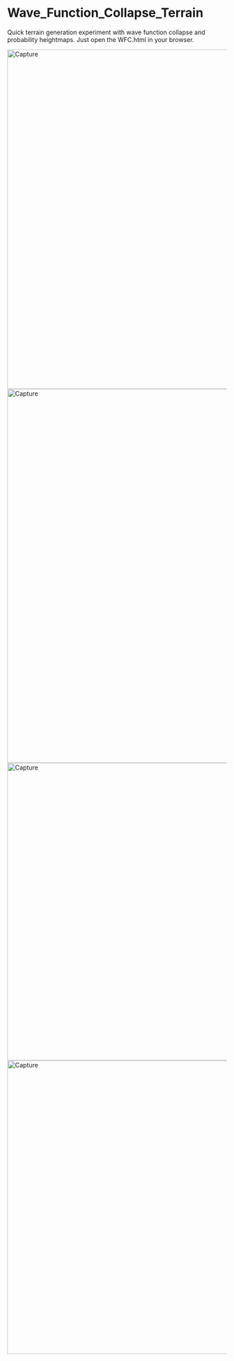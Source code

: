 # Wave_Function_Collapse_Terrain
Quick terrain generation experiment with wave function collapse and probability heightmaps. Just open the WFC.html in your browser.

<img width="777" alt="Capture" src="https://github.com/joshbrew/Wave_Function_Collapse_Terrain/assets/18196383/b5aa020c-a6b2-4f2c-9e4d-483ca75dfead">
<img width="856" alt="Capture" src="https://github.com/joshbrew/Wave_Function_Collapse_Terrain/assets/18196383/16bacf8b-8359-4f87-b846-3dc1f43420df">
<img width="681" alt="Capture" src="https://github.com/joshbrew/Wave_Function_Collapse_Terrain/assets/18196383/26c1a233-495b-40b8-a503-f75a6c0cad13">
<img width="672" alt="Capture" src="https://github.com/joshbrew/Wave_Function_Collapse_Terrain/assets/18196383/6ccb68a7-ef38-4c51-b31b-6a1bd49ce9f1">
